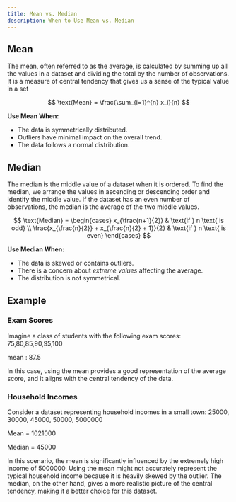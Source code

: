```yaml
---
title: Mean vs. Median
description: When to Use Mean vs. Median 
---
```


## Mean
The mean, often referred to as the average, is calculated by summing up all the values in a dataset and dividing the total by the number of observations. It is a measure of central tendency that gives us a sense of the typical value in a set

$$ \text{Mean} = \frac{\sum_{i=1}^{n} x_i}{n} $$

**Use Mean When:**

- The data is symmetrically distributed.
- Outliers have minimal impact on the overall trend.
- The data follows a normal distribution.

## Median
The median is the middle value of a dataset when it is ordered. To find the median, we arrange the values in ascending or descending order and identify the middle value. If the dataset has an even number of observations, the median is the average of the two middle values.

$$ \text{Median} = \begin{cases} 
      x_{\frac{n+1}{2}} & \text{if } n \text{ is odd} \\
      \frac{x_{\frac{n}{2}} + x_{\frac{n}{2} + 1}}{2} & \text{if } n \text{ is even} 
   \end{cases}
$$


**Use Median When:**

- The data is skewed or contains outliers.
- There is a concern about *extreme values* affecting the average.
- The distribution is not symmetrical.

## Example


### Exam Scores

Imagine a class of students with the following exam scores:
75,80,85,90,95,100

mean : 87.5

In this case, using the mean provides a good representation of the average score, and it aligns with the central tendency of the data.

### Household Incomes
Consider a dataset representing household incomes in a small town:
25000, 30000, 45000, 50000, 5000000

Mean = 1021000

Median = 45000

In this scenario, the mean is significantly influenced by the extremely high income of 5000000. Using the mean might not accurately represent the typical household income because it is heavily skewed by the outlier. The median, on the other hand, gives a more realistic picture of the central tendency, making it a better choice for this dataset.
